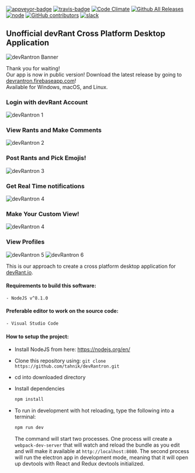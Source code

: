 [![appveyor-badge]][appveyor-url]
[![travis-badge]][travis-url]
[![Code Climate](https://codeclimate.com/github/tahnik/devRantron/badges/gpa.svg)](https://codeclimate.com/github/tahnik/devRantron)
[![Github All Releases](https://img.shields.io/github/downloads/tahnik/devRantron/total.svg)](https://github.com/tahnik/devRantron/releases)
[![node](http://img.shields.io/badge/node-8.x-brightgreen.svg)](https://nodejs.org/en/)
[![GitHub contributors](https://img.shields.io/github/contributors/tahnik/devRantron.svg)](https://github.com/tahnik/devRantron/graphs/contributors)
[![slack](https://img.shields.io/badge/slack-devRantron-blue.svg)](https://devrantron.slack.com/)
## Unofficial devRant Cross Platform Desktop Application
![devRantron Banner](https://i.imgur.com/dMWxH4x.png)

Thank you for waiting!     
Our app is now in public version! Download the latest release by going to [devrantron.firebaseapp.com](https://devrantron.firebaseapp.com)!       
Available for Windows, macOS, and Linux.

### Login with devRant Account
![devRantron 1](https://raw.githubusercontent.com/tahnik/devRantron/master/app/screenshots/login.png)
### View Rants and Make Comments
![devRantron 2](https://raw.githubusercontent.com/tahnik/devRantron/master/app/screenshots/view.png)
### Post Rants and Pick Emojis!
![devRantron 3](https://raw.githubusercontent.com/tahnik/devRantron/master/app/screenshots/post.png)
### Get Real Time notifications
![devRantron 4](https://raw.githubusercontent.com/tahnik/devRantron/master/app/screenshots/notif.png)
### Make Your Custom View!
![devRantron 4](https://raw.githubusercontent.com/tahnik/devRantron/master/app/screenshots/custom.png)
### View Profiles
![devRantron 5](https://raw.githubusercontent.com/tahnik/devRantron/master/app/screenshots/profile.png)
![devRantron 6](https://raw.githubusercontent.com/tahnik/devRantron/master/app/screenshots/profile_card.png)

This is our approach to create a cross platform desktop application for [devRant.io].

#### Requirements to build this software:
    - NodeJS v^8.1.0
#### Preferable editor to work on the source code:
    - Visual Studio Code

#### How to setup the project:
- Install NodeJS from here: https://nodejs.org/en/
- Clone this repository using:
    `git clone https://github.com/tahnik/devRantron.git`
- cd into downloaded directory
- Install dependencies
    ```bash
    npm install
    ```

- To run in development with hot reloading, type the following into a terminal:

    ```bash
    npm run dev
    ```

    The command will start two processes. One process will create a `webpack-dev-server` that will watch and reload the bundle as you edit and will make it available at `http://localhost:8080`.
    The second process will run the electron app in development mode, meaning that it will open up devtools with React and Redux devtools initialized.

[devRant.io]: <http://devrant.io>
[appveyor-badge]: https://img.shields.io/appveyor/ci/tahnik/devRantron/master.svg
[appveyor-url]: https://ci.appveyor.com/project/tahnik/devrantron
[travis-badge]: https://img.shields.io/travis/tahnik/devRantron/master.svg
[travis-url]: https://travis-ci.org/tahnik/devRantron
